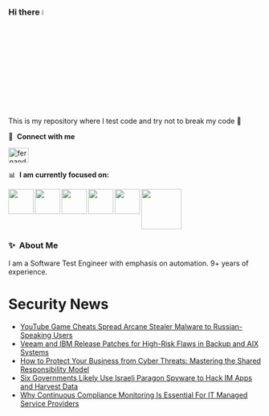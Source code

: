 ### Hi there <a href="https://www.gautamkrishnar.com/"><img src="https://media.giphy.com/media/hvRJCLFzcasrR4ia7z/giphy.gif" width="5%"></a>
This is my repository where I test code and try not to break my code :rofl:

🔗 &nbsp;**Connect with me**
<p align="left">
<a href="https://linkedin.com/in/fernandorlcruz" target="blank"><img align="center" src="https://raw.githubusercontent.com/rahuldkjain/github-profile-readme-generator/master/src/images/icons/Social/linked-in-alt.svg" alt="fernando cruz" height="30" width="40" /></a>
  
📊 &nbsp;**I am currently focused on:**

<img align="left" width='50' height='50' src="https://cdn.jsdelivr.net/gh/devicons/devicon/icons/python/python-original-wordmark.svg" />
<img align="left" width='50' height='50' src="https://cdn.jsdelivr.net/gh/devicons/devicon/icons/csharp/csharp-original.svg" />
<img align="left" width='50' height='50' src="https://cdn.jsdelivr.net/gh/devicons/devicon/icons/jenkins/jenkins-original.svg" />
<img align="left" width='50' height='50' src="https://specflow.org/wp-content/uploads/2021/05/SpecFlow-Icon.png" />
<img align="left" width='50' height='50' src="https://www.svgrepo.com/show/306098/githubactions.svg" />
<img width='80' height='80' src="https://cdn2.vectorstock.com/i/1000x1000/64/81/security-testing-concept-icon-safety-audit-key-vector-29166481.jpg" />
          
          
  
### ✨&nbsp; About Me

I am a Software Test Engineer with emphasis on automation. 9+ years of experience.

# Security News
<!-- BLOG-POST-LIST:START -->
- [YouTube Game Cheats Spread Arcane Stealer Malware to Russian-Speaking Users](https://thehackernews.com/2025/03/youtube-game-cheats-spread-arcane.html)
- [Veeam and IBM Release Patches for High-Risk Flaws in Backup and AIX Systems](https://thehackernews.com/2025/03/veeam-and-ibm-release-patches-for-high.html)
- [How to Protect Your Business from Cyber Threats: Mastering the Shared Responsibility Model](https://thehackernews.com/2025/03/how-to-protect-your-business-from-cyber.html)
- [Six Governments Likely Use Israeli Paragon Spyware to Hack IM Apps and Harvest Data](https://thehackernews.com/2025/03/six-governments-likely-use-israeli.html)
- [Why Continuous Compliance Monitoring Is Essential For IT Managed Service Providers](https://thehackernews.com/2025/03/why-continuous-compliance-monitoring-is.html)
<!-- BLOG-POST-LIST:END -->
